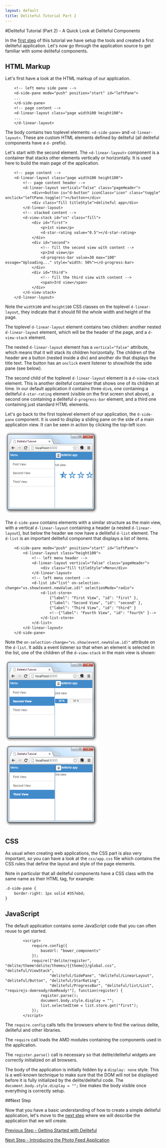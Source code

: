 ```yaml
---
layout: default
title: Deliteful Tutorial Part 2
---
```

#Deliteful Tutorial (Part 2) - A Quick Look at Deliteful Components

In the [first step](Part1GettingStarted.md) of this tutorial we have setup the tools and created a first deliteful
application. Let's now go through the application source to get familiar with some deliteful components.

## HTML Markup

Let's first have a look at the HTML markup of our application.

````
	<!-- left menu side pane -->
	<d-side-pane mode="push" position="start" id="leftPane">
	...
	</d-side-pane>
	<!-- page content -->
	<d-linear-layout class="page width100 height100">
	...
	</d-linear-layout>
````

The body contains two toplevel elements: `<d-side-pane>` and `<d-linear-layout>`. These are custom HTML elements
defined by deliteful (all deliteful components have a `d-` prefix).

Let's start with the second element. The `<d-linear-layout>` component is a container that stacks other elements
 vertically or horizontally. It is used here to build the main page of the application.

````
	<!-- page content -->
	<d-linear-layout class="page width100 height100">
		<!-- page content header -->
		<d-linear-layout vertical="false" class="pageHeader">
			<div><button is="d-button" iconClass="icon" class="toggle" onclick="leftPane.toggle()"></button></div>
			<div class="fill titleStyle">deliteful app</div>
		</d-linear-layout>
		<!-- stacked content -->
		<d-view-stack id="vs" class="fill">
			<div id="first">
				<p>1st view</p>
				<d-star-rating value="0.5"></d-star-rating>
			</div>
			<div id="second">
				<!-- fill the second view with content -->
				<p>2nd view</p>
				<d-progress-bar value=30 max="100" essage="Uploading..." style="width: 50%"></d-progress-bar>
			</div>
			<div id="third">
				<!-- fill the third view with content -->
				<span>3rd view</span>
			</div>
		</d-view-stack>
	</d-linear-layout>
````

Note the `width100` and `height100` CSS classes on the toplevel `d-linear-layout`,
they indicate that it should fill the whole width and height of the page.

The toplevel `d-linear-layout` element contains two children: another nested `d-linear-layout` element,
which will be the header of the page, and a `d-view-stack` element.

The nested `d-linear-layout` element has a `vertical="false"` attribute, which means that it will stack its children
 horizontally. The children of the header are a button (nested inside a div) and another div that displays
the title text. The button has an `onclick` event listener to show/hide the side pane (see below).

The second child of the toplevel `d-linear-layout` element is a `d-view-stack` element. This is another deliteful
container that shows one of its children at time. In our default application it contains three `div`s,
one containing a deliteful `d-star-rating` element (visible on the first screen shot above),
a second one containing a deliteful `d-progress-bar` element, and a third one containing just standard HTML elements.

Let's go back to the first toplevel element of our application, the `d-side-pane` component. It is used to display
 a sliding pane on the side of a main application view. It can be seen in action by clicking the top-left icon:

![Deliteful SidePane Component](images/sidepane.png)

The `d-side-pane` contains elements with a similar structure as the main view, with a vertical `d-linear-layout`
containing a header (a nested `d-linear-layout`), but below the header we now have a deliteful `d-list`  element. The
 `d-list` is an important deliteful component that displays a list of items.

````
	<d-side-pane mode="push" position="start" id="leftPane">
		<d-linear-layout class="height100">
			<!-- left menu header -->
			<d-linear-layout vertical="false" class="pageHeader">
				<div class="fill titleStyle">Menu</div>
			</d-linear-layout>
			<!-- left menu content -->
			<d-list id="list" on-selection-change="vs.show(event.newValue.id)" selectionMode="radio">
				<d-list-store>
					{"label": "First View", "id": "first" },
					{"label": "Second View", "id": "second" },
					{"label": "Third View", "id": "third" }
					<!--{"label": "Fourth View", "id": "fourth" }-->
				</d-list-store>
			</d-list>
		</d-linear-layout>
	</d-side-pane>
````

Note the `on-selection-change="vs.show(event.newValue.id)"` attribute on the `d-list`. It adds a event listener so
that when an element is selected in the list, one of the children of the `d-view-stack` in the main view is shown:

![Second View](images/secondview.png) ![Third View](images/thirdview.png)

## CSS

As usual when creating web applications, the CSS part is also very important, so you can have a look at the
`css/app.css` file which contains the CSS rules that define the layout and style of the page elements.

Note in particular that all deliteful components have a CSS class with the same name as their HTML tag, for example:

````
.d-side-pane {
	border-right: 1px solid #357ebd;
}
````

## JavaScript

The default application contains some JavaScript code that you can often reuse to get started.

````
		<script>
			require.config({
				baseUrl: "bower_components"
			});
			require(["delite/register", "delite/theme!delite/themes/{{theme}}/global.css", "deliteful/ViewStack",
					"deliteful/SidePane", "deliteful/LinearLayout", "deliteful/Button", "deliteful/StarRating",
					"deliteful/ProgressBar", "deliteful/list/List", "requirejs-domready/domReady!"], function(register) {
				register.parse();
				document.body.style.display = "";
				list.selectedItem = list.store.get("first");
			});
		</script>
````

The `require.config` calls tells the browsers where to find the various delite, deliteful and other libraries.

The `require` call loads the AMD modules containing the components used in the application.

The `register.parse()` call is necessary so that delite/deliteful widgets are correctly initialized on all browsers.

The body of the application is initially hidden by a `display: none` style. This is a well-known technique to
make sure that the DOM will not be displayed before it is fully initialized by the delite/deliteful code. The
`document.body.style.display = "";` line makes the body visible once everything is correctly setup.

##Next Step

Now that you have a basic understanding of how to create a simple deliteful application,
let's move to the [next step](Part3PhotoFeedApp.md) where we will describe the application that we will create.

[Previous Step - Getting Started with Deliteful](Part1GettingStarted.md)

[Next Step - Introducing the Photo Feed Application](Part3PhotoFeedApp.md)

